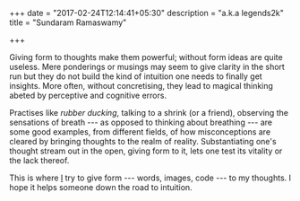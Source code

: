 +++
date = "2017-02-24T12:14:41+05:30"
description = "a.k.a legends2k"
title = "Sundaram Ramaswamy"

+++

<!-- the title and description here are ignored by layouts/index.html -->

Giving form to thoughts make them powerful; without form ideas are quite useless.  Mere ponderings or musings may seem to give clarity in the short run but they do not build the kind of intuition one needs to finally get insights.  More often, without concretising, they lead to magical thinking abeted by perceptive and cognitive errors.

Practises like *rubber ducking*, talking to a shrink (or a friend), observing the sensations of breath --- as opposed to thinking about breathing --- are some good examples, from different fields, of how misconceptions are cleared by bringing thoughts to the realm of reality.  Substantiating one's thought stream out in the open, giving form to it, lets one test its vitality or the lack thereof.

This is where [I](/about) try to give form --- words, images, code --- to my thoughts.  I hope it helps someone down the road to intuition.
